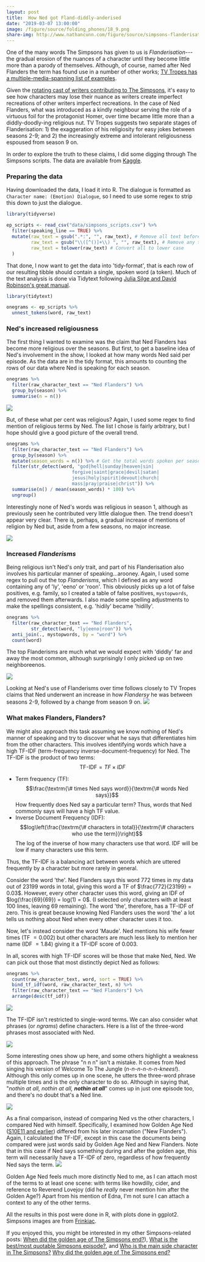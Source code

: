```yaml
---
layout: post
title:  How Ned got Fland-diddly-anderised
date: "2019-03-07 13:00:00"
image: /figure/source/folding_phones/18_9.png
share-img: http://www.nathancunn.com/figure/source/simpsons-flanderisation/roosters.jpg
---
```


One of the many words The Simpsons has given to us is *Flanderisation*---the gradual erosion of the nuances of a character until they become little more than a parody of themselves. Although, of course, named after Ned Flanders the term has found use in a number of other works; [TV Tropes has a multiple-media-spanning list of examples](https://tvtropes.org/pmwiki/pmwiki.php/Main/Flanderization).

Given the [rotating cast of writers contributing to The Simpsons](http://www.nathancunn.com/2018-10-21-simpsons-writers/), it's easy to see how characters may lose their nuance as writers create imperfect recreations of other writers imperfect recreations. In the case of Ned Flanders, what was introduced as a kindly neighbour serving the role of a virtuous foil for the protagonist Homer, over time became little more than a diddly-doodly-ing religious nut. TV Tropes suggests two separate stages of Flanderisation: 1) the exaggeration of his religiosity for easy jokes between seasons 2-9; and 2) the increasingly extreme and intolerant religiousness espoused from season 9 on.

In order to explore the truth to these claims, I did some digging through The Simpsons scripts. The data are available from [Kaggle](https://www.kaggle.com/ambarish/fun-in-text-mining-with-simpsons/data).

### Preparing the data
Having downloaded the data, I load it into R. The dialogue is formatted as `Character name: (Emotion) Dialogue`, so I need to use some regex to strip this down to just the dialogue.

``` r
library(tidyverse)

ep_scripts <- read_csv("data/simpsons_scripts.csv") %>%
  filter(speaking_line == TRUE) %>%
  mutate(raw_text = gsub(".*:", "", raw_text), # Remove all text before a semicolon
         raw_text = gsub("\\([^()]+\\) ", "", raw_text), # Remove any text within brackets
         raw_text = tolower(raw_text) # Convert all to lower case
  )
```

That done, I now want to get the data into 'tidy-format', that is each row of our resulting tibble should contain a single, spoken word (a token). Much of the text analysis is done via Tidytext following [Julia Silge and David Robinson's great manual](https://www.tidytextmining.com/index.html).

``` r
library(tidytext)

onegrams <- ep_scripts %>%
  unnest_tokens(word, raw_text)

```

### Ned's increased religiousness
The first thing I wanted to examine was the claim that Ned Flanders has become more religious over the seasons. But first, to get a baseline idea of Ned's involvement in the show, I looked at how many words Ned said per episode. As the data are in the tidy format, this amounts to counting the rows of our data where Ned is speaking for each season.

``` r
onegrams %>%
  filter(raw_character_text == "Ned Flanders") %>%
  group_by(season) %>%
  summarise(n = n())
```

![](../figure/source/simpsons-flanderisation/allwords.png)

But, of these what per cent was religious? Again, I used some regex to find mention of religious terms by Ned. The list I chose is fairly arbitrary, but I hope should give a good picture of the overall trend.

``` r
onegrams %>%
  filter(raw_character_text == "Ned Flanders") %>%
  group_by(season) %>%
  mutate(season_words = n()) %>% # Get the total words spoken per season
  filter(str_detect(word, "god|hell|sunday|heaven|sin|
                        forgive|saint|grace|devil|satan|
                        jesus|holy|spirit|devout|church|
                        mass|pray|praise|christ")) %>%
  summarise(n() / mean(season_words) * 100) %>%
  ungroup()

```
Interestingly none of Ned's words was religious in season 1, although as previously seen he contributed very little dialogue then. The trend doesn't appear very clear. There is, perhaps, a gradual increase of mentions of religion by Ned but, aside from a few seasons, no major increase.

![](../figure/source/simpsons-flanderisation/religion.png)

### Increased _Flanderisms_

Being religious isn't Ned's _only_ trait, and part of his Flanderisation also involves his particular manner of speaking...arooney. Again, I used some regex to pull out the top _Flanderisms_, which I defined as any word containing any of 'ly', 'eeno' or 'roon'. This obviously picks up a lot of false positives, e.g. family, so I created a table of false positives, `mystopwords`, and removed them afterwards. I also made some spelling adjustments to make the spellings consistent, e.g. 'hidily' became 'hidilly'.

``` r
onegrams %>%
  filter(raw_character_text == "Ned Flanders",
         str_detect(word, "ly|eeno|roon")) %>%
  anti_join(., mystopwords, by = "word") %>%
  count(word)

```

The top Flanderisms are much what we would expect with 'diddly' far and away the most common, although surprisingly I only picked up on two neighboreenos.

![](../figure/source/simpsons-flanderisation/topflanderisms.png)

Looking at Ned's use of Flanderisms over time follows closely to TV Tropes claims that Ned underwent an increase in how _Flandersy_ he was between seasons 2-9, followed by a change from season 9 on.
![](../figure/source/simpsons-flanderisation/flanderismspc.png)


### What makes Flanders, Flanders?
We might also approach this task assuming we know nothing of Ned's manner of speaking and try to discover what he says that differentiates him from the other characters. This involves identifying words which have a high TF-IDF (term-frequency inverse-document-frequency) for Ned. The TF-IDF is the product of two terms:
$$
\textrm{TF-IDF} = TF \times IDF
$$
  - Term frequency (TF):
  $$\frac{\textrm{\# times Ned says word}}{\textrm{\# words Ned says}}$$
  How frequently does Ned say a particular term? Thus, words that Ned commonly says will have a high TF value.
  - Inverse Document Frequency (IDF): $$log\left(\frac{\textrm{\# characters in total}}{\textrm{\# characters who use the term}}\right)$$ The log of the inverse of how many characters use that word. IDF will be low if many characters use this term.

Thus, the TF-IDF is a balancing act between words which are uttered frequently by a character but more rarely in general.

Consider the word 'the'. Ned Flanders says this word $772$ times in my data out of $23199$ words in total, giving this word a TF of $\frac{772}{23199} = 0.03$. However, every other character uses this word, giving an IDF of $log(\frac{69}{69}) = log(1) = 0$. (I selected only characters with at least 100 lines, leaving 69 remaining). The word 'the', therefore, has a TF-IDF of zero. This is great because knowing Ned Flanders uses the word 'the' a lot tells us nothing about Ned when every other character uses it too.

Now, let's instead consider the word 'Maude'. Ned mentions his wife fewer times (TF $= 0.002$) but other characters are much less likely to mention her name (IDF $= 1.84$) giving it a TF-IDF score of $0.003$.

In all, scores with high TF-IDF scores will be those that make Ned, Ned. We can pick out those that most distinctly depict Ned as follows:

``` r
onegrams %>%
  count(raw_character_text, word, sort = TRUE) %>%
  bind_tf_idf(word, raw_character_text, n) %>%
  filter(raw_character_text == "Ned Flanders") %>%
  arrange(desc(tf_idf))
```

![](../figure/source/simpsons-flanderisation/onegrams.png)

The TF-IDF isn't restricted to single-word terms. We can also consider what phrases (or _ngrams_) define characters. Here is a list of the three-word phrases most associated with Ned.

![](../figure/source/simpsons-flanderisation/trigrams.png)

Some interesting ones show up here, and some others highlight a weakness of this approach. The phrase "n n n" isn't a mistake. It comes from Ned singing his version of Welcome To The Jungle (_n-n-n-n-n-n-knees!_). Although this only comes up in one scene, he utters the three-word phrase multiple times and is the only character to do so. Although in saying that, "_nothin at all, nothin at all, **nothin at all**_" comes up in just one episode too, and there's no doubt that's a Ned line.

![](../figure/source/simpsons-flanderisation/nothinatall.png)

As a final comparison, instead of comparing Ned vs the other characters, I compared Ned with himself. Specifically, I examined how Golden Age Ned ([S10E11 and earlier](http://www.nathancunn.com/2017-10-26-simpsons-decline/)) differed from his later incarnation ("New Flanders"). Again, I calculated the TF-IDF, except in this case the documents being compared were just words said by Golden Age Ned and New Flanders. Note that in this case if Ned says something during and after the golden age, this term will necessarily have a TF-IDF of zero, regardless of how frequently Ned says the term.
![](../figure/source/simpsons-flanderisation/oldvnew.png)

Golden Age Ned feels much more distinctly Ned to me, as I can attach most of the terms to at least one scene: with terms like howdilly, cider, and reference to Reverend Lovejoy (did he _really_ never mention him after the Golden Age?) Apart from his mention of Edna, I'm not sure I can attach a context to any of the other terms.

All the results in this post were done in R, with plots done in ggplot2. Simpsons images are from [Frinkiac](www.frinkiac.com).

If you enjoyed this, you might be interested in my other Simpsons-related posts:
[When did the golden age of The Simpsons end?](http://www.nathancunn.com/2017-10-26-simpsons-decline/)),
 [What is the best/most quotable Simpsons episode?](http://www.nathancunn.com/2018-01-21-best-simpsons/), and [Who is the main side character in The Simpsons?](http://www.nathancunn.com/2017-07-16-simpsons-characters/)
[Why did the golden age of The Simpsons end?](http://www.nathancunn.com/2018-10-21-simpsons-writers/)
